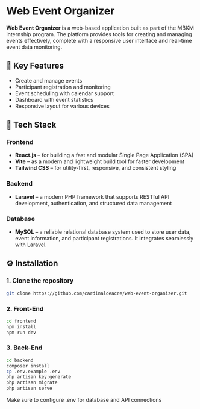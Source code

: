 # Web Event Organizer

**Web Event Organizer** is a web-based application built as part of the MBKM internship program. The platform provides tools for creating and managing events effectively, complete with a responsive user interface and real-time event data monitoring.

## 🚀 Key Features

- Create and manage events
- Participant registration and monitoring
- Event scheduling with calendar support
- Dashboard with event statistics
- Responsive layout for various devices

## 🧩 Tech Stack

### Frontend
- **React.js** – for building a fast and modular Single Page Application (SPA)
- **Vite** – as a modern and lightweight build tool for faster development
- **Tailwind CSS** – for utility-first, responsive, and consistent styling

### Backend
- **Laravel** – a modern PHP framework that supports RESTful API development, authentication, and structured data management

### Database
- **MySQL** – a reliable relational database system used to store user data, event information, and participant registrations. It integrates seamlessly with Laravel.

## ⚙️ Installation

### 1. Clone the repository
```bash
git clone https://github.com/cardinaldeacre/web-event-organizer.git
```

### 2. Front-End
```bash
cd frontend
npm install
npm run dev
```

### 3. Back-End
```bash
cd backend
composer install
cp .env.example .env
php artisan key:generate
php artisan migrate
php artisan serve
```

Make sure to configure .env for database and API connections

